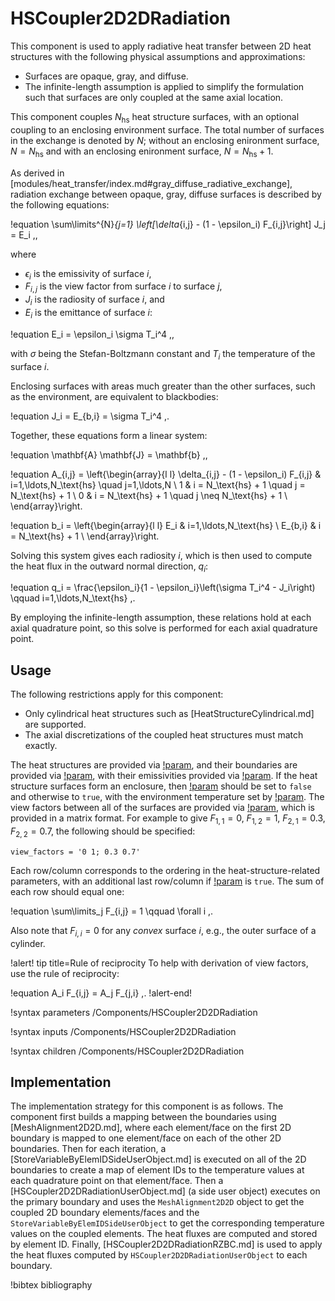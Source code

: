 # HSCoupler2D2DRadiation

This component is used to apply radiative heat transfer between 2D heat structures
with the following physical assumptions and approximations:

- Surfaces are opaque, gray, and diffuse.
- The infinite-length assumption is applied to simplify the formulation such that
  surfaces are only coupled at the same axial location.

This component couples $N_\text{hs}$ heat structure surfaces, with an optional coupling to
an enclosing environment surface. The total number of surfaces in the exchange is denoted by $N$;
without an enclosing enironment surface, $N = N_\text{hs}$ and with an enclosing enironment
surface, $N = N_\text{hs} + 1$.

As derived in [modules/heat_transfer/index.md#gray_diffuse_radiative_exchange],
radiation exchange between opaque, gray, diffuse surfaces is described by the following
equations:

!equation
\sum\limits^{N}_{j=1} \left[\delta_{i,j} - (1 - \epsilon_i) F_{i,j}\right] J_j = E_i \,,

where

- $\epsilon_i$ is the emissivity of surface $i$,
- $F_{i,j}$ is the view factor from surface $i$ to surface $j$,
- $J_i$ is the radiosity of surface $i$, and
- $E_i$ is the emittance of surface $i$:

!equation
E_i = \epsilon_i \sigma T_i^4 \,,

with $\sigma$ being the Stefan-Boltzmann constant and $T_i$ the temperature of
the surface $i$.

Enclosing surfaces with areas much greater than the other surfaces, such
as the environment, are equivalent to blackbodies:

!equation
J_i = E_{b,i} = \sigma T_i^4 \,.

Together, these equations form a linear system:

!equation
\mathbf{A} \mathbf{J} = \mathbf{b} \,,

!equation
A_{i,j} = \left\{\begin{array}{l l}
  \delta_{i,j} - (1 - \epsilon_i) F_{i,j} & i=1,\ldots,N_\text{hs} \quad j=1,\ldots,N \\
  1 & i = N_\text{hs} + 1 \quad j = N_\text{hs} + 1 \\
  0 & i = N_\text{hs} + 1 \quad j \neq N_\text{hs} + 1 \\
\end{array}\right.

!equation
b_i = \left\{\begin{array}{l l}
  E_i & i=1,\ldots,N_\text{hs} \\
  E_{b,i} & i = N_\text{hs} + 1 \\
\end{array}\right.

Solving this system gives each radiosity $i$, which is then used to compute the heat
flux in the outward normal direction, $q_i$:

!equation
q_i = \frac{\epsilon_i}{1 - \epsilon_i}\left(\sigma T_i^4 - J_i\right) \qquad i=1,\ldots,N_\text{hs} \,.

By employing the infinite-length assumption, these relations hold at each axial
quadrature point, so this solve is performed for each axial quadrature point.

## Usage

The following restrictions apply for this component:

- Only cylindrical heat structures such as [HeatStructureCylindrical.md] are supported.
- The axial discretizations of the coupled heat structures must match exactly.

The heat structures are provided via [!param](/Components/HSCoupler2D2DRadiation/heat_structures),
and their boundaries are provided via [!param](/Components/HSCoupler2D2DRadiation/boundaries),
with their emissivities provided via [!param](/Components/HSCoupler2D2DRadiation/emissivities).
If the heat structure surfaces form an enclosure, then [!param](/Components/HSCoupler2D2DRadiation/include_environment)
should be set to `false` and otherwise to `true`, with the environment temperature
set by [!param](/Components/HSCoupler2D2DRadiation/T_environment). The view factors
between all of the surfaces are provided via [!param](/Components/HSCoupler2D2DRadiation/view_factors),
which is provided in a matrix format. For example to give $F_{1,1}=0$, $F_{1,2}=1$,
$F_{2,1}=0.3$, $F_{2,2}=0.7$, the following should be specified:

```
view_factors = '0 1; 0.3 0.7'
```

Each row/column corresponds to the ordering
in the heat-structure-related parameters, with an additional last row/column if
[!param](/Components/HSCoupler2D2DRadiation/include_environment) is `true`.
The sum of each row should equal one:

!equation
\sum\limits_j F_{i,j} = 1 \qquad \forall i \,.

Also note that $F_{i,i}=0$ for any *convex* surface $i$, e.g., the outer surface
of a cylinder.

!alert! tip title=Rule of reciprocity
To help with derivation of view factors, use the rule of reciprocity:

!equation
A_i F_{i,j} = A_j F_{j,i} \,.
!alert-end!

!syntax parameters /Components/HSCoupler2D2DRadiation

!syntax inputs /Components/HSCoupler2D2DRadiation

!syntax children /Components/HSCoupler2D2DRadiation

## Implementation

The implementation strategy for this component is as follows. The component
first builds a mapping between the boundaries using [MeshAlignment2D2D.md],
where each element/face on the first 2D boundary is mapped to one element/face
on each of the other 2D boundaries. Then for each iteration, a [StoreVariableByElemIDSideUserObject.md]
is executed on all of the 2D boundaries to create a map of element IDs to the
temperature values at each quadrature point on that element/face. Then a
[HSCoupler2D2DRadiationUserObject.md] (a side user object) executes on the
primary boundary and uses the `MeshAlignment2D2D`
object to get the coupled 2D boundary elements/faces and the `StoreVariableByElemIDSideUserObject`
to get the corresponding temperature values on the coupled elements. The heat
fluxes are computed and stored by element ID. Finally, [HSCoupler2D2DRadiationRZBC.md] is
used to apply the heat fluxes computed by `HSCoupler2D2DRadiationUserObject` to each
boundary.

!bibtex bibliography
